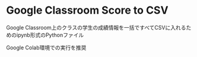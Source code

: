 # Google Classroom Score to CSV

Google Classroom上のクラスの学生の成績情報を一括ですべてCSVに入れるためのipynb形式のPythonファイル

Google Colab環境での実行を推奨
